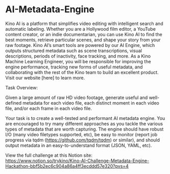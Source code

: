 # AI-Metadata-Engine

Kino AI is a platform that simplifies video editing with intelligent search and automatic labeling. Whether you are a Hollywood film editor, a YouTube content creator, or an indie documentarian, you can use Kino AI to find the best moments, retrieve particular scenes, and shape your story from your raw footage. Kino AI’s smart tools are powered by our AI Engine, which outputs structured metadata such as scene transcriptions, visual descriptions, periods of inactivity, face tracking, and more. As a Kino Machine Learning Engineer, you will be responsible for improving the engine performance, tracking new forms of useful metadata, and collaborating with the rest of the Kino team to build an excellent product. Visit our website [here] to learn more.

Task Overview:

Given a large amount of raw HD video footage, generate useful and well-defined metadata for each video file, each distinct moment in each video file, and/or each frame in each video file.

Your task is to create a well-tested and performant AI metadata engine. You are encouraged to try many different approaches as you tackle the various types of metadata that are worth capturing. The engine should have robust I/O (many video filetypes supported, etc), be easy to monitor (report job progress via tqdm (https://github.com/tqdm/tqdm) or similar), and should output metadata in an easy-to-understand format (JSON, YAML, etc).

View the full challenge at this Notion site: https://www.notion.so/trykino/Kino-AI-Challenge-Metadata-Engine-Hackathon-bbf5b2ec6c904a86a4ff3ecddd57e320?pvs=4
